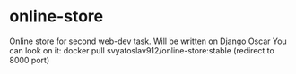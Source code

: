 # online-store
Online store for second web-dev task.
Will be written on Django Oscar
You can look on it: docker pull svyatoslav912/online-store:stable (redirect to 8000 port)